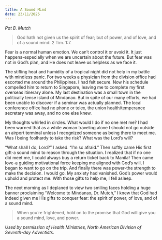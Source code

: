 ```yaml
---
title: A Sound Mind
date: 23/11/2025
---
```


_Pat B. Mutch_

> <p></p>
> God hath not given us the spirit of fear; but of power, and of love, and of a sound mind. 2 Tim. 1:7.

Fear is a normal human emotion. We can’t control it or avoid it. It just happens-especially when we are uncertain about the future. But fear was not in God’s plan, and He does not leave us helpless as we face it.

The stifling heat and humidity of a tropical night did not help in my battle with mindless panic. For two weeks a physician from the division office had escorted me around the Philippines. I had felt secure. Now his schedule compelled him to return to Singapore, leaving me to complete my first overseas itinerary alone. My last destination was a small town in the politically tense island of Mindanao. But in spite of our many efforts, we had been unable to discover if a seminar was actually planned. The local conference office had no phone or telex, the union health/temperance secretary was away, and no one else knew.

My thoughts whirled in circles. What would I do if no one met me? I had been warned that as a white woman traveling alone I should not go outside an airport terminal unless I recognized someone as being there to meet me. Was I being foolhardy to take the risk? What was the Lord’s will?

“What shall I do, Lord?” I asked. “I’m so afraid.” Then softly came His first gift-a sound mind to reason through the situation. I realized that if no one did meet me, I could always buy a return ticket back to Manila! Then came love-a guiding motivational force keeping me aligned with God’s will. I began to want to go on the trip. And finally there was power-the strength to make the decision. I would go. My anxiety had vanished. God’s power would uphold and protect me. With those gifts to help me, I fell asleep.

The next morning as I deplaned to view two smiling faces holding a huge banner proclaiming “Welcome to Mindanao, Dr. Mutch,” I knew that God had indeed given me His gifts to conquer fear: the spirit of power, of love, and of a sound mind.

> <callout></callout>
> When you’re frightened, hold on to the promise that God will give you a sound mind, love, and power.

_Used by permission of Health Ministries, North American Division of Seventh-day Adventists._